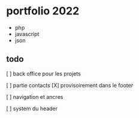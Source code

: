 # portfolio 2022
- php
- javascript
- json


## todo
[ ] back office pour les projets

[ ] partie contacts
    [X] provisoirement dans le footer

[ ] navigation et ancres

[ ] system du header